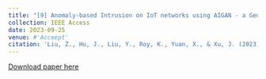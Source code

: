 ```yaml
---
title: "[9] Anomaly-based Intrusion on IoT networks using AIGAN - a Generative Adversarial Network"
collection: IEEE Access
date: 2023-09-25
venue: #'Acceept'
citation: 'Liu, Z., Hu, J., Liu, Y., Roy, K., Yuan, X., & Xu, J. (2023). Anomaly-based Intrusion on IoT networks using AIGAN - a Generative Adversarial Network.'
---
```


[Download paper here](https://ieeexplore.ieee.org/abstract/document/10226215)
